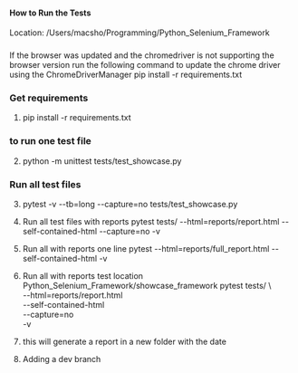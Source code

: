 #### How to Run the Tests
Location:
/Users/macsho/Programming/Python_Selenium_Framework

###
If the browser was updated and the chromedriver is not supporting the browser version run the following command to update the chrome driver using the ChromeDriverManager
pip install -r requirements.txt


### Get requirements
1. pip install -r requirements.txt

### to run one test file
2. python -m unittest tests/test_showcase.py

### Run all test files
3. pytest -v --tb=long --capture=no tests/test_showcase.py

4. Run all test files with reports
pytest tests/ --html=reports/report.html --self-contained-html --capture=no -v

5. Run all with reports one line
  pytest --html=reports/full_report.html --self-contained-html -v

6. Run all with reports       test location Python_Selenium_Framework/showcase_framework
pytest tests/ \                                          
  --html=reports/report.html \
  --self-contained-html \
  --capture=no \
  -v


  7. this will generate a report in a new folder with the date

  8. Adding a dev branch
